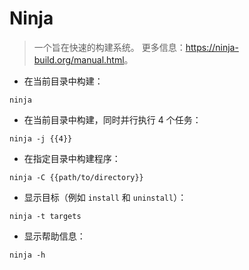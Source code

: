 # Ninja

> 一个旨在快速的构建系统。
> 更多信息：<https://ninja-build.org/manual.html>。

- 在当前目录中构建：

`ninja`

- 在当前目录中构建，同时并行执行 4 个任务：

`ninja -j {{4}}`

- 在指定目录中构建程序：

`ninja -C {{path/to/directory}}`

- 显示目标（例如 `install` 和 `uninstall`）：

`ninja -t targets`

- 显示帮助信息：

`ninja -h`